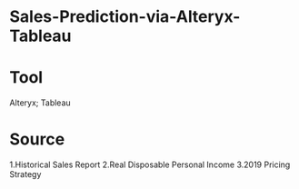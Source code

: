 # Sales-Prediction-via-Alteryx-Tableau

# Tool
Alteryx; Tableau

# Source
1.Historical Sales Report
2.Real Disposable Personal Income
3.2019 Pricing Strategy
